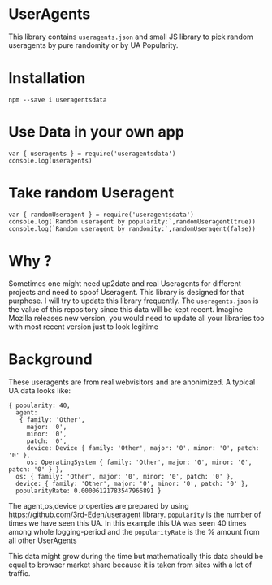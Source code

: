 # UserAgents
This library contains `useragents.json` and small JS library to pick random useragents by pure randomity or by UA Popularity.

# Installation
```
npm --save i useragentsdata 
```

# Use Data in your own app
```
var { useragents } = require('useragentsdata')
console.log(useragents)
```
# Take random Useragent
```
var { randomUseragent } = require('useragentsdata')
console.log(`Random useragent by popularity:`,randomUseragent(true))
console.log(`Random useragent by randomity:`,randomUseragent(false))
```


# Why ?
Sometimes one might need up2date and real Useragents for different projects and need to spoof Useragent. This library is designed for that purphose. I will try to update this library frequently. The `useragents.json` is the value of this repository since this data will be kept recent. Imagine Mozilla releases new version, you would need to update all your libraries too with most recent version just to look legitime

# Background
These useragents are from real webvisitors and are anonimized. A typical UA data looks like:

```
{ popularity: 40,
  agent:
   { family: 'Other',
     major: '0',
     minor: '0',
     patch: '0',
     device: Device { family: 'Other', major: '0', minor: '0', patch: '0' },
     os: OperatingSystem { family: 'Other', major: '0', minor: '0', patch: '0' } },
  os: { family: 'Other', major: '0', minor: '0', patch: '0' },
  device: { family: 'Other', major: '0', minor: '0', patch: '0' },
  popularityRate: 0.00006121783547966891 }
```

The agent,os,device properties are prepared by using https://github.com/3rd-Eden/useragent library. `popularity` is the number of times we have seen this UA. In this example this UA was seen 40 times among whole logging-period and the `popularityRate` is the % amount from all other UserAgents

This data might grow during the time but mathematically this data should be equal to browser market share because it is taken from sites with a lot of traffic.